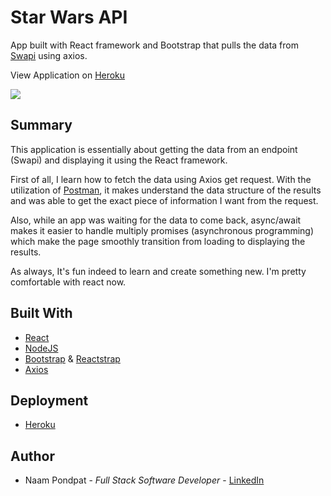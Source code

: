 # Star Wars API 

App built with React framework and Bootstrap that pulls the data from [Swapi](https://swapi.dev/) using axios.

View Application on [Heroku](https://naamp-star-wars-api.herokuapp.com/)

<img src="https://user-images.githubusercontent.com/53867191/88716266-d1dcf700-d0ec-11ea-8699-e727f2fc4829.png" />

## Summary
This application is essentially about getting the data from an endpoint (Swapi) and displaying it using the React framework. 

First of all, I learn how to fetch the data using Axios get request. With the utilization of [Postman](https://www.postman.com/), it makes understand the data structure of the results and was able to get the exact piece of information I want from the request. 

Also, while an app was waiting for the data to come back, async/await makes it easier to handle multiply promises (asynchronous programming) which make the page smoothly transition from loading to displaying the results. 

As always, It's fun indeed to learn and create something new. I'm pretty comfortable with react now. 

## Built With

- [React](https://reactjs.org/)
- [NodeJS](https://nodejs.org/en/)
- [Bootstrap](https://getbootstrap.com/) & [Reactstrap](https://reactstrap.github.io/)
- [Axios](https://www.npmjs.com/package/axios)

## Deployment

- [Heroku](https://www.heroku.com) 

## Author

- Naam Pondpat - *Full Stack Software Developer* - [LinkedIn](https://www.linkedin.com/in/naam-pondpat-638153150/)